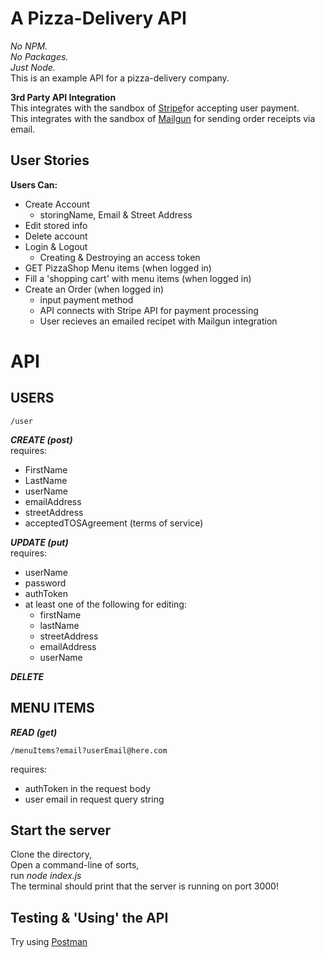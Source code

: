 # A Pizza-Delivery API

*No NPM.*  
*No Packages.*  
*Just Node.*  
This is an example API for a pizza-delivery company.  
  
**3rd Party API Integration**  
This integrates with the sandbox of [Stripe](https://stripe.com/)for accepting user payment.  
This integrates with the sandbox of [Mailgun](https://www.mailgun.com) for sending order receipts via email.  
  
## User Stories  
**Users Can:**  
- Create Account  
	- storingName, Email & Street Address  
- Edit stored info  
- Delete account  
- Login & Logout  
	- Creating & Destroying an access token  
- GET PizzaShop Menu items (when logged in)  
- Fill a 'shopping cart' with menu items (when logged in)  
- Create an Order (when logged in)  
	- input payment method  
	- API connects with Stripe API for payment processing  
	- User recieves an emailed recipet with Mailgun integration  
  
  
# API
## USERS  

	/user  

***CREATE (post)***   
requires:  
- FirstName  
- LastName  
- userName  
- emailAddress  
- streetAddress  
- acceptedTOSAgreement (terms of service)

***UPDATE (put)***  
requires:  
- userName  
- password  
- authToken  
- at least one of the following for editing:  
	- firstName  
	- lastName  
	- streetAddress  
	- emailAddress  
	- userName  

***DELETE***   


## MENU ITEMS  
***READ (get)***  

	/menuItems?email?userEmail@here.com  

requires:  
- authToken in the request body  
- user email in request query string  

## Start the server
Clone the directory,  
Open a command-line of sorts,  
run _node index.js_  
The terminal should print that the server is running on port 3000!

## Testing & 'Using' the API
Try using [Postman](https://www.getpostman.com/)  